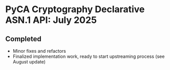 # PyCA Cryptography Declarative ASN.1 API: July 2025

## Completed

* Minor fixes and refactors
* Finalized implementation work, ready to start upstreaming process (see August update)
